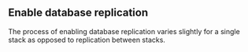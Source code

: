<!-- usedin: [ _legacy_docker/Databases] - post: -->


## Enable database replication

The process of enabling database replication varies slightly for a single stack as opposed to replication between stacks.




